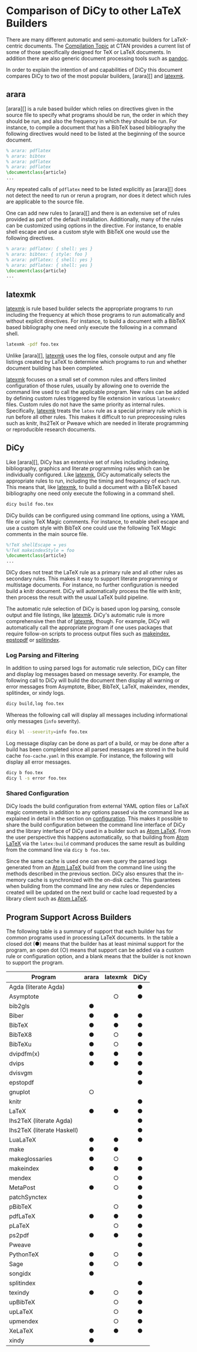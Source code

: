# Comparison of DiCy to other LaTeX Builders

There are many different automatic and semi-automatic builders for LaTeX-centric
documents. The [Compilation Topic][] at CTAN provides a current list of some of
those specifically designed for TeX or LaTeX documents. In addition there are
also generic document processing tools such as [pandoc][].

In order to explain the intention of and capabilities of DiCy this document
compares DiCy to two of the most popular builders, [arara][] and [latexmk][].

## arara

[arara][] is a rule based builder which relies on directives given in the source
file to specify what programs should be run, the order in which they should be
run, and also the frequency in which they should be run. For instance, to
compile a document that has a BibTeX based bibliography the following directives
would need to be listed at the beginning of the source document.

```latex
% arara: pdflatex
% arara: bibtex
% arara: pdflatex
% arara: pdflatex
\documentclass{article}
...
```

Any repeated calls of `pdflatex` need to be listed explicitly as [arara][] does
not detect the need to run or rerun a program, nor does it detect which rules
are applicable to the source file.

One can add new rules to [arara][] and there is an extensive set of rules
provided as part of the default installation. Additionally, many of the rules
can be customized using options in the directive. For instance, to enable shell
escape and use a custom style with BibTeX one would use the following
directives.

```latex
% arara: pdflatex: { shell: yes }
% arara: bibtex: { style: foo }
% arara: pdflatex: { shell: yes }
% arara: pdflatex: { shell: yes }
\documentclass{article}
...
```

## latexmk

[latexmk][] is rule based builder selects the appropriate programs to run
including the frequency at which those programs to run automatically and without
explicit directives. For instance, to build a document with a BibTeX based
bibliography one need only execute the following in a command shell.

```sh
latexmk -pdf foo.tex
```

Unlike [arara][], [latexmk][] uses the log files, console output and any file
listings created by LaTeX to determine which programs to run and whether
document building has been completed.

[latexmk][] focuses on a small set of common rules and offers limited
configuration of those rules, usually by allowing one to override the command
line used to call the applicable program. New rules can be added by defining
custom rules triggered by file extension in various `latexmkrc` files. Custom
rules do not have the same priority as internal rules. Specifically, [latexmk][]
treats the `latex` rule as a special primary rule which is run before all other
rules. This makes it difficult to run preprocessing rules such as knitr, lhs2TeX
or Pweave which are needed in literate programming or reproducible research
documents.

## DiCy

Like [arara][], DiCy has an extensive set of rules including indexing,
bibliography, graphics and literate programming rules which can be individually
configured. Like [latexmk][], DiCy automatically selects the appropriate rules
to run, including the timing and frequency of each run. This means that, like
[latexmk][], to build a document with a BibTeX based bibliography one need only
execute the following in a command shell.

```sh
dicy build foo.tex
```

DiCy builds can be configured using command line options, using a YAML file or
using TeX Magic comments. For instance, to enable shell escape and use a custom
style with BibTeX one could use the following TeX Magic comments in the main
source file.

```latex
%!TeX shellEscape = yes
%!TeX makeindexStyle = foo
\documentclass{article}
...
```

DiCy does not treat the LaTeX rule as a primary rule and all other rules as
secondary rules. This makes it easy to support literate programming or
multistage documents. For instance, no further configuration is needed build a
knitr document. DiCy will automatically process the file with knitr, then
process the result with the usual LaTeX build pipeline.

The automatic rule selection of DiCy is based upon log parsing, console output
and file listings, like [latexmk][]. DiCy's automatic rule is more comprehensive
then that of [latexmk][], though. For example, DiCy will automatically call the
appropriate program if one uses packages that require follow-on scripts to
process output files such as [makeindex][], [epstopdf][] or [splitindex][].

### Log Parsing and Filtering

In addition to using parsed logs for automatic rule selection, DiCy can filter
and display log messages based on message severity. For example, the following
call to DiCy will build the document then display all warning or error messages
from Asymptote, Biber, BibTeX, LaTeX, makeindex, mendex, splitindex, or xindy
logs.

```sh
dicy build,log foo.tex
```

Whereas the following call will display all messages including informational
only messages (`info` severity).

```sh
dicy bl --severity=info foo.tex
```

Log message display can be done as part of a build, or may be done after a build
has been completed since all parsed messages are stored in the build cache
`foo-cache.yaml` in this example. For instance, the following will display all
error messages.

```sh
dicy b foo.tex
dicy l -s error foo.tex
```

### Shared Configuration

DiCy loads the build configuration from external YAML option files or LaTeX
magic comments in addition to any options passed via the command line as
explained in detail in the section on [configuration][]. This makes it possible
to share the build configuration between the command line interface of DiCy and
the library interface of DiCy used in a builder such as [Atom LaTeX][]. From the
user perspective this happens automatically, so that building from [Atom
LaTeX][] via the `latex:build` command produces the same result as building from
the command line via `dicy b foo.tex`.

Since the same cache is used one can even query the parsed logs generated from
an [Atom LaTeX][] build from the command line using the methods described in the
previous section. DiCy also ensures that the in-memory cache is synchronized
with the on-disk cache.  This guarantees when building from the command line any
new rules or  dependencies created will be updated on the next build or cache
load requested by a library client such as [Atom LaTeX][].

## Program Support Across Builders

The following table is a summary of support that each builder has for common
programs used in processing LaTeX documents. In the table a closed dot (●) means
that the builder has at least minimal support for the program, an open dot (○)
means that support can be added via a custom rule or configuration option, and a
blank means that the builder is not known to support the program.

| Program                    | arara | latexmk | DiCy |
| -------------------------- | :---: | :-----: | :--: |
| Agda (literate Agda)       |       |         |   ●  |
| Asymptote                  |       |    ○    |   ●  |
| bib2gls                    |   ●   |         |      |
| Biber                      |   ●   |    ●    |   ●  |
| BibTeX                     |   ●   |    ●    |   ●  |
| BibTeX8                    |   ●   |    ○    |   ●  |
| BibTeXu                    |   ●   |    ○    |   ●  |
| dvipdfm(x)                 |   ●   |    ●    |   ●  |
| dvips                      |   ●   |    ●    |   ●  |
| dvisvgm                    |       |         |   ●  |
| epstopdf                   |       |         |   ●  |
| gnuplot                    |   ○   |         |      |
| knitr                      |       |         |   ●  |
| LaTeX                      |   ●   |    ●    |   ●  |
| lhs2TeX (literate Agda)    |       |         |   ●  |
| lhs2TeX (literate Haskell) |       |         |   ●  |
| LuaLaTeX                   |   ●   |    ●    |   ●  |
| make                       |   ●   |    ●    |      |
| makeglossaries             |   ●   |    ○    |   ●  |
| makeindex                  |   ●   |    ●    |   ●  |
| mendex                     |       |    ○    |   ●  |
| MetaPost                   |   ●   |    ○    |   ●  |
| patchSynctex               |       |         |   ●  |
| pBibTeX                    |       |    ○    |   ●  |
| pdfLaTeX                   |   ●   |    ●    |   ●  |
| pLaTeX                     |       |    ○    |   ●  |
| ps2pdf                     |   ●   |    ●    |   ●  |
| Pweave                     |       |         |   ●  |
| PythonTeX                  |   ●   |    ○    |   ●  |
| Sage                       |   ●   |    ○    |   ●  |
| songidx                    |   ●   |         |      |
| splitindex                 |       |         |   ●  |
| texindy                    |   ●   |    ○    |   ●  |
| upBibTeX                   |       |    ○    |   ●  |
| upLaTeX                    |       |    ○    |   ●  |
| upmendex                   |       |    ○    |   ●  |
| XeLaTeX                    |   ●   |    ●    |   ●  |
| xindy                      |   ●   |         |      |

[atom latex]: http://atom.io/packages/latex

[configuration]: configuration

[compilation topic]: http://ctan.org/topic/compilation

[epstopdf]: http://ctan.org/pkg/epstopdf

[latexmk]: http://ctan.org/pkg/latexmk

[makeindex]: http://ctan.org/pkg/makeindex

[pandoc]: http://pandoc.org/

[splitindex]: http://ctan.org/pkg/splitindex
